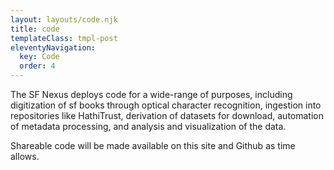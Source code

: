 ```yaml
---
layout: layouts/code.njk
title: code
templateClass: tmpl-post
eleventyNavigation:
  key: Code
  order: 4
---
```


The SF Nexus deploys code for a wide-range of purposes, including digitization of sf books through optical character recognition, ingestion into repositories like HathiTrust, derivation of datasets for download, automation of metadata processing, and analysis and visualization of the data.

Shareable code will be made available on this site and Github as time allows.
